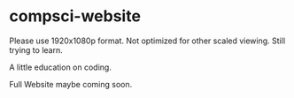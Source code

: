 # compsci-website

Please use 1920x1080p format. Not optimized for other scaled viewing. Still trying to learn.

A little education on coding.

Full Website maybe coming soon.
